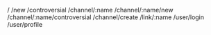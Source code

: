 /
/new
/controversial
/channel/:name
/channel/:name/new
/channel/:name/controversial
/channel/create
/link/:name
/user/login
/user/profile